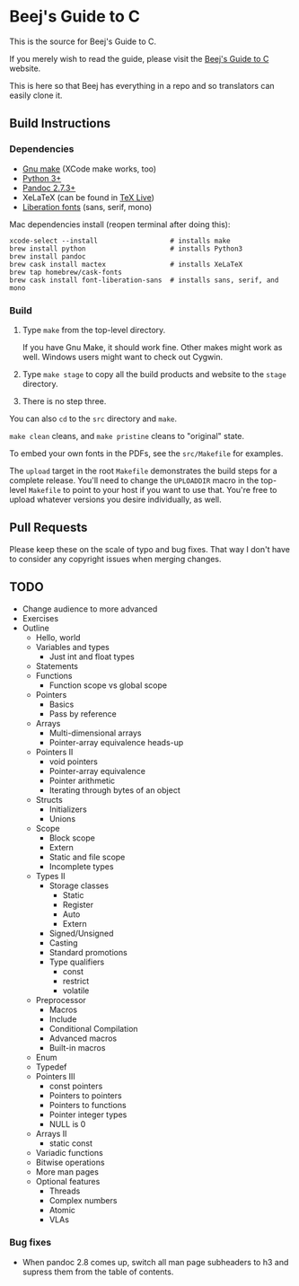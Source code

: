# Beej's Guide to C

This is the source for Beej's Guide to C.

If you merely wish to read the guide, please visit the [Beej's Guide to
C](https://beej.us/guide/bgc/) website.

This is here so that Beej has everything in a repo and so translators
can easily clone it.

## Build Instructions

### Dependencies

* [Gnu make](https://www.gnu.org/software/make/) (XCode make works, too)
* [Python 3+](https://www.python.org/)
* [Pandoc 2.7.3+](https://pandoc.org/)
* XeLaTeX (can be found in [TeX Live](https://www.tug.org/texlive/))
* [Liberation fonts](https://en.wikipedia.org/wiki/Liberation_fonts) (sans, serif, mono)

Mac dependencies install (reopen terminal after doing this):

```
xcode-select --install                  # installs make
brew install python                     # installs Python3
brew install pandoc
brew cask install mactex                # installs XeLaTeX
brew tap homebrew/cask-fonts
brew cask install font-liberation-sans  # installs sans, serif, and mono
```

### Build

1. Type `make` from the top-level directory.

   If you have Gnu Make, it should work fine.  Other makes might work as
   well.  Windows users might want to check out Cygwin.

2. Type `make stage` to copy all the build products and website to the
   `stage` directory.

3. There is no step three.

You can also `cd` to the `src` directory and `make`.

`make clean` cleans, and `make pristine` cleans to "original" state.

To embed your own fonts in the PDFs, see the `src/Makefile` for examples.

The `upload` target in the root `Makefile` demonstrates the build steps
for a complete release.  You'll need to change the `UPLOADDIR` macro in
the top-level `Makefile` to point to your host if you want to use that.
You're free to upload whatever versions you desire individually, as
well.

## Pull Requests

Please keep these on the scale of typo and bug fixes. That way I don't
have to consider any copyright issues when merging changes.

## TODO

* Change audience to more advanced
* Exercises
* Outline
  * Hello, world
  * Variables and types
    * Just int and float types
  * Statements
  * Functions
    * Function scope vs global scope
  * Pointers
    * Basics
    * Pass by reference
  * Arrays
    * Multi-dimensional arrays
    * Pointer-array equivalence heads-up
  * Pointers II
    * void pointers
    * Pointer-array equivalence
    * Pointer arithmetic
    * Iterating through bytes of an object
  * Structs
    * Initializers
    * Unions
  * Scope
    * Block scope
    * Extern
    * Static and file scope
    * Incomplete types
  * Types II
    * Storage classes
      * Static
      * Register
      * Auto
      * Extern
    * Signed/Unsigned
    * Casting
    * Standard promotions
    * Type qualifiers
      * const
      * restrict
      * volatile
  * Preprocessor
    * Macros
    * Include
    * Conditional Compilation
    * Advanced macros
    * Built-in macros
  * Enum
  * Typedef
  * Pointers III
    * const pointers
    * Pointers to pointers
    * Pointers to functions
    * Pointer integer types
    * NULL is 0
  * Arrays II
    * static const
  * Variadic functions
  * Bitwise operations
  * More man pages
  * Optional features
    * Threads
    * Complex numbers
    * Atomic
    * VLAs



### Bug fixes

* When pandoc 2.8 comes up, switch all man page subheaders to h3 and supress
  them from the table of contents.

